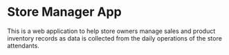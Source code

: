 
# Store Manager App

This is a web application to help store owners manage sales and product inventory records as data is collected from the daily operations of the store attendants.